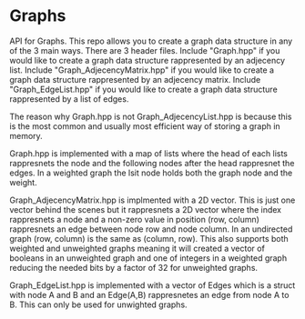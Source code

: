 # Graphs
API for Graphs.
This repo allows you to create a graph data structure in any of the 3 main ways. There are 3 header files. 
Include "Graph.hpp" if you would like to create a graph data structure rappresented by an adjecency list. 
Include "Graph_AdjecencyMatrix.hpp" if you would like to create a graph data structure rappresented by an adjecency matrix. 
Include "Graph_EdgeList.hpp" if you would like to create a graph data structure rappresented by a list of edges.

The reason why Graph.hpp is not Graph_AdjecencyList.hpp is because this is the most common and usually most efficient way of storing a graph in memory. 

Graph.hpp is implemented with a map of lists where the head of each lists rappresnets the node and the following nodes after the head rappresnet the edges. In a weighted graph the lsit node holds both the graph node and the weight.

Graph_AdjecencyMatrix.hpp is implmented with a 2D vector. This is just one vector behind the scenes but it rappresnets a 2D vector where the index rappresnets a node and a non-zero value in position (row, column) rappresnets an edge between node row and node column. In an undirected graph (row, column) is the same as (column, row). This also supports both weighted and unweighted graphs meaning it will created a vector of booleans in an unweighted graph and one of integers in a weighted graph reducing the needed bits by a factor of 32 for unweighted graphs.

Graph_EdgeList.hpp is implemented with a vector of Edges which is a struct with node A and B and an Edge(A,B) rappresnetes an edge from node A to B. This can only be used for unwighted graphs.
